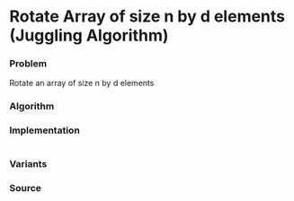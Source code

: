 # Rotate Array of size n by d elements \(Juggling Algorithm\)

### Problem

Rotate an array of size n by d elements

### Algorithm



### Implementation

```py

```

### Variants

### Source



